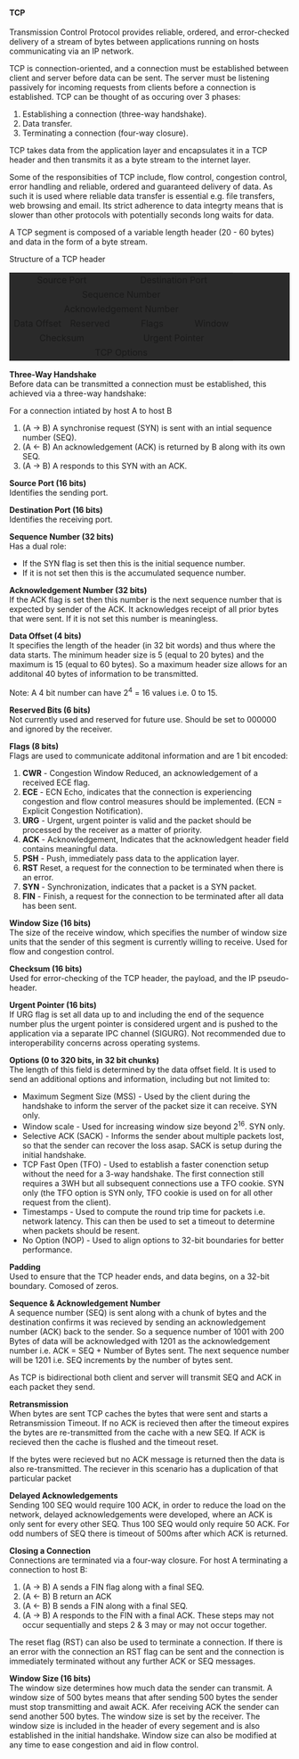 <style>
table, th, tr {
    border: none;
    outline: none;
    border-collapse: collapse;
    text-align: center;
}

td {
    border-top: none;
    border-bottom: none;
}

.tab-bg {
    background: #2a2a2a;
    
}
</style>

#### TCP
Transmission Control Protocol provides reliable, ordered, and error-checked delivery of a stream of bytes between applications running on hosts communicating via an IP network.

TCP is connection-oriented, and a connection must be established between client and server before data can be sent. The server must be listening passively for incoming requests from clients before a connection is established. TCP can be thought of as occuring over 3 phases:
1. Establishing a connection (three-way handshake).
2. Data transfer.
3. Terminating a connection (four-way closure).

TCP takes data from the application layer and encapsulates it in a TCP header and then transmits it as a byte stream to the internet layer. 

Some of the responsibities of TCP include, flow control, congestion control, error handling and reliable, ordered and guaranteed delivery of data. As such it is used where reliable data transfer is essential e.g. file transfers, web browsing and email. Its strict adherence to data integrty means that is slower than other protocols with potentially seconds long waits for data.

A TCP segment is composed of a variable length header (20 - 60 bytes) and data in the form of a byte stream.

Structure of a TCP header
 <table class="tab-bg">
  <tr>
    <td colspan=2>Source Port</td>
    <td colspan=2>Destination Port</td>
  </tr>
  <tr>
    <td colspan=4>Sequence Number</td>
  </tr>
  <tr>
    <td colspan=4>Acknowledgement Number</td>
  </tr>
  <tr>
    <td colspan=1/6>Data Offset</td>
    <td colspan=1/6>Reserved</td>
    <td colspan=1/6>Flags</td>
    <td colspan=2>Window</td>
  </tr>
  <tr>
    <td colspan=2>Checksum</td>
    <td colspan=2>Urgent Pointer</td>
  </tr>
  <tr>
    <td colspan=4>TCP Options</td>
  </tr>
</table> 

**Three-Way Handshake**  
Before data can be transmitted a connection must be established, this achieved via a three-way handshake:

For a connection intiated by host A to host B
1. (A -> B) A synchronise request (SYN) is sent with an intial sequence number (SEQ).
2. (A <- B) An acknowledgement (ACK) is returned by B along with its own SEQ.
3. (A -> B) A responds to this SYN with an ACK.

**Source Port (16 bits)**  
Identifies the sending port.

**Destination Port (16 bits)**  
Identifies the receiving port.

**Sequence Number (32 bits)**  
Has a dual role:
* If the SYN flag is set then this is the initial sequence number.
* If it is not set then this is the accumulated sequence number.

**Acknowledgement Number (32 bits)**  
If the ACK flag is set then this number is the next sequence number that is expected by sender of the ACK. It acknowledges receipt of all prior bytes that were sent. If it is not set this number is meaningless.

**Data Offset (4 bits)**  
It specifies the length of the header (in 32 bit words) and thus where the data starts. The minimum header size is 5 (equal to 20 bytes) and the maximum is 15 (equal to 60 bytes). So a maximum header size allows for an additonal 40 bytes of information to be transmitted.

Note: A 4 bit number can have 2<sup>4</sup> = 16 values i.e. 0 to 15.

**Reserved Bits (6 bits)**  
Not currently used and reserved for future use. Should be set to 000000 and ignored by the receiver.

**Flags (8 bits)**  
Flags are used to communicate additonal information and are 1 bit encoded:

1. **CWR** - Congestion Window Reduced, an acknowledgement of a received ECE flag.
2. **ECE** - ECN Echo, indicates that the connection is experiencing congestion and flow control measures should be implemented. (ECN = Explicit Congestion Notification).
3. **URG** - Urgent, urgent pointer is valid and the packet should be processed by the receiver as a matter of priority.
4. **ACK** - Acknowledgement, Indicates that the acknowledgent header field contains meaningful data.
5. **PSH** - Push, immediately pass data to the application layer.
6. **RST** Reset, a request for the connection to be terminated when there is an error.
7. **SYN** - Synchronization, indicates that a packet is a SYN packet.
8. **FIN** - Finish, a request for the connection to be terminated after all data has been sent.

**Window Size (16 bits)**  
The size of the receive window, which specifies the number of window size units that the sender of this segment is currently willing to receive. Used for flow and congestion control.

**Checksum (16 bits)**  
Used for error-checking of the TCP header, the payload, and the IP pseudo-header.

**Urgent Pointer (16 bits)**  
If URG flag is set all data up to and including the end of the sequence number plus the urgent pointer is considered urgent and is pushed to the application via a separate IPC channel (SIGURG). Not recommended due to interoperability concerns across operating systems.

**Options (0 to 320 bits, in 32 bit chunks)**  
The length of this field is determined by the data offset field. It is used to send an additional options and information, including but not limited to:
* Maximum Segment Size (MSS) - Used by the client during the handshake to inform the server of the packet size it can receive. SYN only.
* Window scale - Used for increasing window size beyond 2<sup>16</sup>. SYN only.
* Selective ACK (SACK) - Informs the sender about multiple packets lost, so that the sender can recover the loss asap. SACK is setup during the initial handshake.
* TCP Fast Open (TFO) - Used to establish a faster conenction setup without the need for a 3-way handshake. The first connection still requires a 3WH but all subsequent connections use a TFO cookie. SYN only (the TFO option is SYN only, TFO cookie is used on for all other request from the client).
* Timestamps - Used to compute the round trip time for packets i.e. network latency. This can then be used to set a timeout to determine when packets should be resent.
* No Option (NOP) - Used to align options to 32-bit boundaries for better performance.

**Padding**  
Used to ensure that the TCP header ends, and data begins, on a 32-bit boundary. Comosed of zeros.

**Sequence & Acknowledgement Number**  
A sequence number (SEQ) is sent along with a chunk of bytes and the destination confirms it was recieved by sending an acknowledgement number (ACK) back to the sender. So a sequence  number of 1001 with 200 Bytes of data will be acknowledged with 1201 as the acknowledgement number i.e. ACK = SEQ + Number of Bytes sent.
The next sequence number will be 1201 i.e. SEQ increments by the number of bytes sent.

As TCP is bidirectional both client and server will transmit SEQ and ACK in each packet they send.

**Retransmission**  
When bytes are sent TCP caches the bytes that were sent and starts a Retransmission Timeout. If no ACK is recieved then after the timeout expires the bytes are re-transmitted from the cache with a new SEQ. If ACK is recieved then the cache is flushed and the timeout reset.

If the bytes were recieved but no ACK message is returned then the data is also re-transmitted. The reciever in this scenario has a duplication of that particular packet

**Delayed Acknowledgements**  
Sending 100 SEQ would require 100 ACK, in order to reduce the load on the network, delayed acknowledgements were developed, where an ACK is only sent for every other SEQ. Thus 100 SEQ would only require 50 ACK. For odd numbers of SEQ there is timeout of 500ms after which ACK is returned.



**Closing a Connection**  
Connections are terminated via a four-way closure. For host A terminating a connection to host B:
1. (A -> B) A sends a FIN flag along with a final SEQ.
2. (A <- B) B return an ACK 
3. (A <- B) B sends a FIN along with a final SEQ.
4. (A -> B) A responds to the FIN with a final ACK.
These steps may not occur sequentially and steps 2 & 3 may or may not occur together.

The reset flag (RST) can also be used to terminate a connection. If there is an error with the connection an RST flag can be sent and the connection is immediately terminated without any further ACK or SEQ messages.




**Window Size (16 bits)**  
The window size determines how much data the sender can transmit. A window size of 500 bytes means that after sending 500 bytes the sender must stop transmitting and await ACK. Afer receiving ACK the sender can send another 500 bytes. The window size is set by the receiver. The window size is included in the header of every segement and is also established in the initial handshake. Window size can also be modified at any time to ease congestion and aid in flow control.

